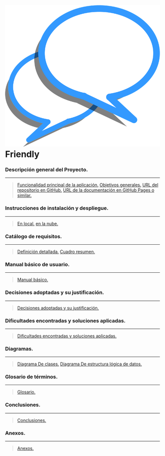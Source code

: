 ![Friendly](images/logo.png) **Friendly**
==================

### Descripción general del Proyecto.
-------------------------------------
> [Funcionalidad principal de la aplicación.](funcionalidad_principal.md)
> [Objetivos generales.](objetivos.md)
> [URL del repositorio en GitHub.](github.md)
> [URL de la documentación en GitHub Pages o similar.](documentacion.md)

### Instrucciones de instalación y despliegue.
-------------------------------------
> [En local.](local.md)
> [en la nube.](nube.md)

### Catálogo de requisitos.
-------------------------------------
> [Definición detallada.](detallada.md)
> [Cuadro resumen.](cuadro_resumen.md)

### Manual básico de usuario.
-------------------------------------
> [Manual básico.](manual.md)

### Decisiones adoptadas y su justificación.
-------------------------------------
> [Decisiones adoptadas y su justificación.](decisiones.md)

### Dificultades encontradas y soluciones aplicadas.
-------------------------------------
> [Dificultades encontradas y soluciones aplicadas.](dificultades.md)

### Diagramas.
-------------------------------------
> [Diagrama De clases.](diagrama_clases.md)
> [Diagrama De estructura lógica de datos.](diagrama_eld.md)

### Glosario de términos.
-------------------------------------
> [Glosario.](glosario.md)

### Conclusiones.
-------------------------------------
> [Conclusiones.](conclusiones.md)

### Anexos.
-------------------------------------
> [Anexos.](Anexos.md)
